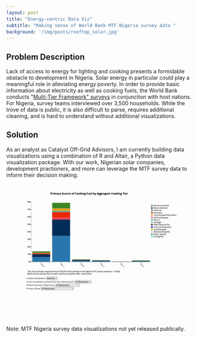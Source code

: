 ```yaml
---
layout: post
title: "Energy-centric Data Viz"
subtitle: "Making sense of World Bank MTF Nigeria survey data "
background: '/img/posts/rooftop_solar.jpg'
---
```


## Problem Description
Lack of access to energy for lighting and cooking presents a formidable obstacle to development in Nigeria. Solar energy in particular could play
a meaningful role in alleviating energy poverty. In order to provide basic information
about electricity as well as cooking fuels, the World Bank conducts "[Multi-Tier Framework" surveys](https://www.worldbank.org/en/results/2020/11/10/measuring-energy-access-in-multidimensional-way-through-household-surveys-multi-tier-energy-access-tracking-framework-global-surveys) in conjunction with host nations.
For Nigeria, survey teams interviewed over 3,500 households. While the trove of data is public, it is also difficult to parse, 
requires additional cleaning, and is hard to understand without additional visualizations. 

## Solution
As an analyst as Catalyst Off-Grid Advisors,
I am currently building data visualizations using a combination of R and Altair, a Python data visualization package. With our work, Nigerian solar companies, development practioners, and more can leverage the MTF survey data to inform their decision making.
<br><br><br>
<img src="/img/posts/mtf.gif" alt="mtf-gif"  style="border-radius:5%; display:block; margin-left:auto;margin-right: auto; width: 80%;">

<p>Note: MTF Nigeria survey data visualizations not yet released publically.</p>